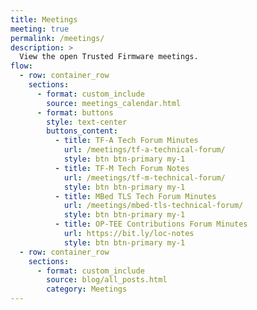 ```yaml
---
title: Meetings
meeting: true
permalink: /meetings/
description: >
  View the open Trusted Firmware meetings.
flow:
  - row: container_row
    sections:
      - format: custom_include
        source: meetings_calendar.html
      - format: buttons
        style: text-center
        buttons_content:
          - title: TF-A Tech Forum Minutes
            url: /meetings/tf-a-technical-forum/
            style: btn btn-primary my-1
          - title: TF-M Tech Forum Notes
            url: /meetings/tf-m-technical-forum/
            style: btn btn-primary my-1
          - title: MBed TLS Tech Forum Minutes
            url: /meetings/mbed-tls-technical-forum/
            style: btn btn-primary my-1
          - title: OP-TEE Contributions Forum Minutes
            url: https://bit.ly/loc-notes
            style: btn btn-primary my-1
  - row: container_row
    sections:
      - format: custom_include
        source: blog/all_posts.html
        category: Meetings
---
```

